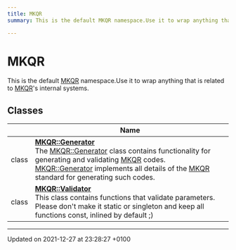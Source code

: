 ```yaml
---
title: MKQR
summary: This is the default MKQR namespace.Use it to wrap anything that is related to MKQR's internal systems. 

---
```


# MKQR

This is the default [MKQR]() namespace.Use it to wrap anything that is related to [MKQR]()'s internal systems. 

## Classes

|                | Name           |
| -------------- | -------------- |
| class | **[MKQR::Generator](/Classes/class_m_k_q_r_1_1_generator.md)** <br>The [MKQR::Generator]() class contains functionality for generating and validating [MKQR](/Namespaces/namespace_m_k_q_r.md) codes. [MKQR::Generator]() implements all details of the [MKQR](/Namespaces/namespace_m_k_q_r.md) standard for generating such codes.  |
| class | **[MKQR::Validator](/Classes/class_m_k_q_r_1_1_validator.md)** <br>This class contains functions that validate parameters. Please don't make it static or singleton and keep all functions const, inlined by default ;)  |






-------------------------------

Updated on 2021-12-27 at 23:28:27 +0100